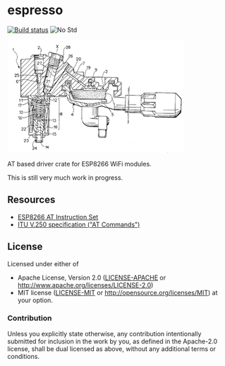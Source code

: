 # espresso

[![Build status][workflow-badge]][workflow]
![No Std][no-std-badge]

![Logo](faema-small.png)

AT based driver crate for ESP8266 WiFi modules.

This is still very much work in progress.


## Resources

- [ESP8266 AT Instruction Set](https://www.espressif.com/sites/default/files/documentation/4a-esp8266_at_instruction_set_en.pdf)
- [ITU V.250 specification ("AT Commands")](https://www.itu.int/rec/T-REC-V.250-200307-I/en)


## License

Licensed under either of

 * Apache License, Version 2.0 ([LICENSE-APACHE](LICENSE-APACHE) or
   http://www.apache.org/licenses/LICENSE-2.0)
 * MIT license ([LICENSE-MIT](LICENSE-MIT) or
   http://opensource.org/licenses/MIT) at your option.

### Contribution

Unless you explicitly state otherwise, any contribution intentionally submitted
for inclusion in the work by you, as defined in the Apache-2.0 license, shall
be dual licensed as above, without any additional terms or conditions.

<!-- Badges -->
[workflow]: https://github.com/dbrgn/espresso/actions?query=workflow%3A"Continuous+integration"
[workflow-badge]: https://github.com/dbrgn/espresso/workflows/Continuous%20integration/badge.svg
[no-std-badge]: https://img.shields.io/badge/no__std-yes-blue
